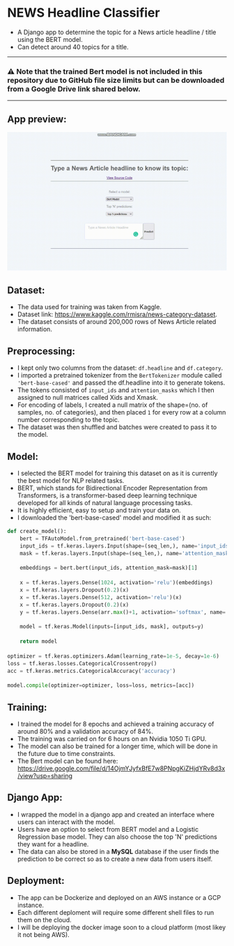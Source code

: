 # NEWS Headline Classifier 
- A Django app to determine the topic for a News article headline / title using the BERT model.
- Can detect around 40 topics for a title.  
---
### :warning: Note that the trained Bert model is not included in this repository due to GitHub file size limits but can be downloaded from a Google Drive link shared below.
---
## App preview:<br>
<img src="https://github.com/AnityaGan9urde/NEWS-Headline-Classifier-project/blob/main-main/app_preview.gif"></img>
## Dataset:
- The data used for training was taken from Kaggle.
- Dataset link: https://www.kaggle.com/rmisra/news-category-dataset.
- The dataset consists of around 200,000 rows of News Article related information.
## Preprocessing:
- I kept only two columns from the dataset: `df.headline` and `df.category`. 
- I imported a pretrained tokenizer from the `BertTokenizer` module called `'bert-base-cased'` and passed the df.headline into it to generate tokens.
- The tokens consisted of `input_ids` and `attention_masks` which I then assigned to null matrices called Xids and Xmask.
- For encoding of labels, I created a null matrix of the shape=(no. of samples, no. of categories), and then placed `1` for every row at a column number corresponding to the topic.
- The dataset was then shuffled and batches were created to pass it to the model.
## Model:
- I selected the BERT model for training this dataset on as it is currently the best model for NLP related tasks.
- BERT, which stands for Bidirectional Encoder Representation from Transformers, is a transformer-based deep learning technique developed for all kinds of natural language processing tasks.
- It is highly efficient, easy to setup and train your data on.
- I downloaded the 'bert-base-cased' model and modified it as such:
```python
def create_model():
    bert = TFAutoModel.from_pretrained('bert-base-cased')
    input_ids = tf.keras.layers.Input(shape=(seq_len,), name='input_ids', dtype='int32')
    mask = tf.keras.layers.Input(shape=(seq_len,), name='attention_mask', dtype='int32')

    embeddings = bert.bert(input_ids, attention_mask=mask)[1]

    x = tf.keras.layers.Dense(1024, activation='relu')(embeddings)
    x = tf.keras.layers.Dropout(0.2)(x)
    x = tf.keras.layers.Dense(512, activation='relu')(x)
    x = tf.keras.layers.Dropout(0.2)(x)
    y = tf.keras.layers.Dense(arr.max()+1, activation='softmax', name='outputs')(x)

    model = tf.keras.Model(inputs=[input_ids, mask], outputs=y)
    
    return model

optimizer = tf.keras.optimizers.Adam(learning_rate=1e-5, decay=1e-6)
loss = tf.keras.losses.CategoricalCrossentropy()
acc = tf.keras.metrics.CategoricalAccuracy('accuracy')

model.compile(optimizer=optimizer, loss=loss, metrics=[acc])
```

## Training:
- I trained the model for 8 epochs and achieved a training accuracy of around 80% and a validation accuracy of 84%.
- The training was carried on for 6 hours on an Nvidia 1050 Ti GPU.
- The model can also be trained for a longer time, which will be done in the future due to time constraints.
- The Bert model can be found here: https://drive.google.com/file/d/14OjmYJyfxBfE7w8PNpgKiZHjdYRv8d3x/view?usp=sharing
## Django App:
- I wrapped the model in a django app and created an interface where users can interact with the model.
- Users have an option to select from BERT model and a Logistic Regression base model. They can also choose the top 'N' predictions they want for a headline.
- The data can also be stored in a **MySQL** database if the user finds the prediction to be correct so as to create a new data from users itself.
## Deployment:
- The app can be Dockerize and deployed on an AWS instance or a GCP instance.
- Each different deploment will require some different shell files to run them on the cloud.
- I will be deploying the docker image soon to a cloud platform (most likey it not being AWS).

